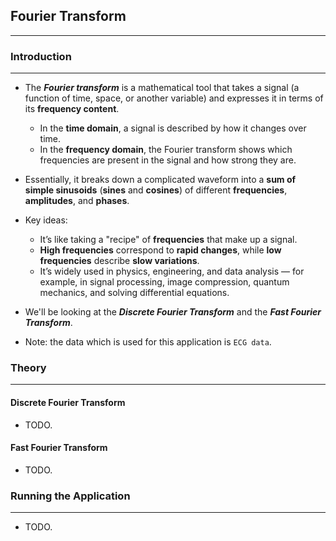 ## Fourier Transform
---
### Introduction
---
* The ___Fourier transform___ is a mathematical tool that takes a signal (a function of time, space, or another variable) and expresses it in terms of its __frequency content__.
    * In the __time domain__, a signal is described by how it changes over time.
    * In the __frequency domain__, the Fourier transform shows which frequencies are present in the signal and how strong they are.
* Essentially, it breaks down a complicated waveform into a __sum of simple sinusoids__ (__sines__ and __cosines__) of different __frequencies__, __amplitudes__, and __phases__.
* Key ideas:
    * It’s like taking a "recipe" of __frequencies__ that make up a signal.
    * __High frequencies__ correspond to __rapid changes__, while __low frequencies__ describe __slow variations__.
    * It’s widely used in physics, engineering, and data analysis — for example, in signal processing, image compression, quantum mechanics, and solving differential equations.
 
* We'll be looking at the ___Discrete Fourier Transform___ and the ___Fast Fourier Transform___.

* Note: the data which is used for this application is `ECG data`.

### Theory
---
#### Discrete Fourier Transform
* TODO.

#### Fast Fourier Transform
* TODO.

### Running the Application
---
* TODO.
